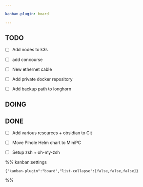```yaml
---

kanban-plugin: board

---
```


## TODO

- [ ] Add nodes to k3s
- [ ] add concourse
- [ ] New ethernet cable
- [ ] Add private docker repository
- [ ] Add backup path to longhorn


## DOING



## DONE

- [ ] Add various resources + obsidian to Git
- [ ] Move Pihole Helm chart to MiniPC
- [ ] Setup zsh + oh-my-zsh




%% kanban:settings
```
{"kanban-plugin":"board","list-collapse":[false,false,false]}
```
%%